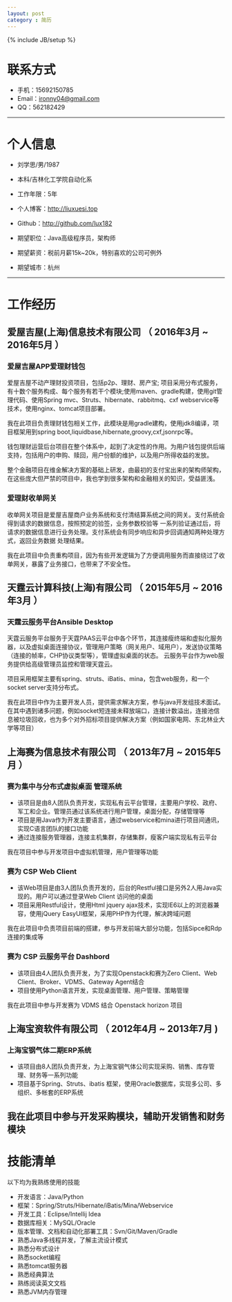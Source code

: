 ```yaml
---
layout: post
category : 简历
---
```

{% include JB/setup %}

# 联系方式

- 手机：15692150785
- Email：ironny04@gmail.com
- QQ：562182429

---

# 个人信息

 - 刘学思/男/1987 
 - 本科/吉林化工学院自动化系 
 - 工作年限：5年
 - 个人博客：http://liuxuesi.top
 - Github：http://github.com/lux182

 - 期望职位：Java高级程序员，架构师
 - 期望薪资：税前月薪15k~20k，特别喜欢的公司可例外
 - 期望城市：杭州

---

# 工作经历

## 爱屋吉屋(上海)信息技术有限公司 （ 2016年3月 ~ 2016年5月 ）

### 爱屋吉屋APP爱理财钱包 

爱屋吉屋不动产理财投资项目，包括p2p、理财、房产宝; 项目采用分布式服务，有十数个服务构成、每个服务有若干个模块;使用maven、gradle构建，使用git管理代码、使用Spring mvc、Struts、hibernate、rabbitmq、cxf webservice等技术，使用nginx、tomcat项目部署。 

我在此项目负责理财钱包相关工作，此模块是用gradle建构，使用jdk8编译，项目框架用到spring boot,liquidbase,hibernate,groovy,cxf,jsonrpc等。

钱包理财运营后台项目在整个体系中，起到了决定性的作用。为用户钱包提供后端支持，包括用户的申购、赎回，用户份额的维护，以及用户所得收益的发放。

整个金融项目在维金解决方案的基础上研发，由最初的支付宝出来的架构师架构，在这些庞大但严禁的项目中，我也学到很多架构和金融相关的知识，受益匪浅。


### 爱理财收单网关

收单网关项目是爱屋吉屋商户业务系统和支付清结算系统之间的网关。支付系统会得到请求的数据信息，按照预定的验签，业务参数校验等
一系列验证通过后，将请求的数据信息进行业务处理。支付系统会有同步响应和异步回调通知两种处理方式，返回业务数据
处理结果。

我在此项目中负责重构项目，因为有些开发逻辑为了方便调用服务而直接绕过了收单网关，暴露了业务接口，也带来了不安全性。

## 天霆云计算科技(上海)有限公司 （ 2015年5月 ~ 2016年3月 ）

### 天霆云服务平台Ansible Desktop 

天霆云服务平台服务于天霆PAAS云平台中各个环节，其连接瘦终端和虚拟化服务器，以及虚拟桌面连接协议，管理用户策略（网关用户、域用户），发送协议策略（连接的帧率，CHP协议类型等），管理虚拟桌面的状态。
云服务平台作为web服务提供给高级管理员监控和管理天霆云。

项目采用框架主要有spring、struts、iBatis、mina，包含web服务，和一个socket server支持分布式。

我在此项目中作为主要开发人员，提供需求解决方案，参与java开发组技术面试。在其中遇到诸多问题，例如socket短连接未释放端口，连接计数溢出，连接池信息被垃圾回收，也为多个对外招标项目提供解决方案（例如国家电网、东北林业大学等项目）


## 上海赛为信息技术有限公司 （ 2013年7月 ~ 2015年5月 ）

### 赛为集中与分布式虚拟桌面 管理系统

- 该项目是由8人团队负责开发，实现私有云平台管理，主要用户学校、政府、军工和企业。管理员通过该系统进行用户管理，桌面分配，存储管理等 
- 项目是用Java作为开发主要语言，通过webservice和mina进行项目间通讯，实现C语言团队的接口功能 
- 通过连接服务管理器，连接主机集群，存储集群，瘦客户端实现私有云平台

我在项目中参与开发项目中虚拟机管理，用户管理等功能

### 赛为 CSP Web Client

- 该Web项目是由3人团队负责开发的，后台的Restful接口是另外2人用Java实现的。用户可以通过登录Web Client 访问他的桌面 
- 项目采用Restful设计，使用Html jquery ajax技术，实现IE6以上的浏览器兼容，使用jQuery EasyUI框架，采用PHP作为代理，解决跨域问题

我在此项目中负责项目前端的搭建，参与开发前端大部分功能，包括Sipce和Rdp连接的集成等

### 赛为 CSP 云服务平台 Dashbord

- 该项目由4人团队负责开发，为了实现Openstack和赛为Zero Client、Web Client、Broker、VDMS、Gateway Agent结合 
- 项目使用Python语言开发，实现桌面管理、用户管理、策略管理

我在此项目中参与开发赛为 VDMS 结合 Openstack horizon 项目

## 上海宝资软件有限公司 （ 2012年4月 ~ 2013年7月 )

### 上海宝钢气体二期ERP系统

- 该项目由8人团队负责开发，为上海宝钢气体公司实现采购、销售、库存管理、财务等一系列功能 
- 项目基于Spring、Struts、ibatis 框架，使用Oracle数据库，实现多公司、多组织、多帐套的ERP系统

我在此项目中参与开发采购模块，辅助开发销售和财务模块
---

# 技能清单

以下均为我熟练使用的技能

- 开发语言：Java/Python
- 框架：Spring/Struts/Hibernate/iBatis/Mina/Webservice
- 开发工具：Eclipse/Intellij Idea
- 数据库相关：MySQL/Oracle
- 版本管理、文档和自动化部署工具：Svn/Git/Maven/Gradle
- 熟悉Java多线程并发，了解主流设计模式
- 熟悉分布式设计
- 熟悉socket编程
- 熟悉tomcat服务器
- 熟悉经典算法
- 熟练阅读英文文档
- 熟悉JVM内存管理



